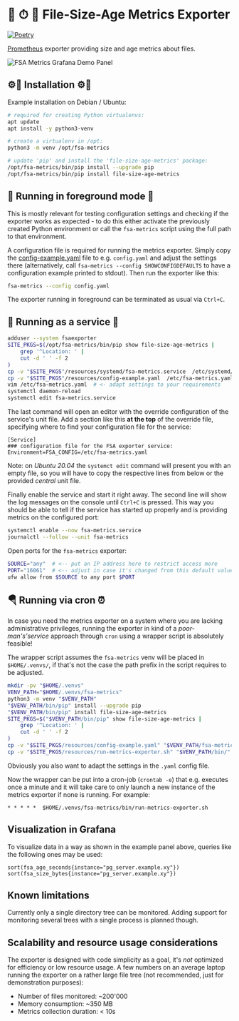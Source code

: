 # 📐 ⏱ 🧮 File-Size-Age Metrics Exporter

[![Poetry][badge_poetry]][poetry]

[Prometheus][1] exporter providing size and age metrics about files.

![FSA Metrics Grafana Demo Panel][fsa_panel]

## ⚙🔧 Installation ⚙🔧

Example installation on Debian / Ubuntu:

```bash
# required for creating Python virtualenvs:
apt update
apt install -y python3-venv

# create a virtualenv in /opt:
python3 -m venv /opt/fsa-metrics

# update 'pip' and install the 'file-size-age-metrics' package:
/opt/fsa-metrics/bin/pip install --upgrade pip
/opt/fsa-metrics/bin/pip install file-size-age-metrics
```

## 🏃 Running in foreground mode 🏃

This is mostly relevant for testing configuration settings and checking if the
exporter works as expected - to do this either activate the previously created
Python environment or call the `fsa-metrics` script using the full path to that
environment.

A configuration file is required for running the metrics exporter. Simply copy
the [config-example.yaml][3] file to e.g. `config.yaml` and adjust the settings
there (alternatively, call `fsa-metrics --config SHOWCONFIGDEFAULTS` to have a
configuration example printed to stdout). Then run the exporter like this:

```bash
fsa-metrics --config config.yaml
```

The exporter running in foreground can be terminated as usual via `Ctrl+C`.

## 👟 Running as a service 👟

```bash
adduser --system fsaexporter
SITE_PKGS=$(/opt/fsa-metrics/bin/pip show file-size-age-metrics |
    grep '^Location: ' |
    cut -d ' ' -f 2
)
cp -v "$SITE_PKGS"/resources/systemd/fsa-metrics.service  /etc/systemd/system/
cp -v "$SITE_PKGS"/resources/config-example.yaml  /etc/fsa-metrics.yaml
vim /etc/fsa-metrics.yaml  # <- adapt settings to your requirements
systemctl daemon-reload
systemctl edit fsa-metrics.service
```

The last command will open an editor with the override configuration of the
service's unit file. Add a section like this **at the top** of the override
file, specifying where to find your configuration file for the service:

```text
[Service]
### configuration file for the FSA exporter service:
Environment=FSA_CONFIG=/etc/fsa-metrics.yaml
```

Note: on *Ubuntu 20.04* the `systemct edit` command will present you with an
empty file, so you will have to copy the respective lines from below or the
provided *central* unit file.

Finally enable the service and start it right away. The second line will show
the log messages on the console until `Ctrl+C` is pressed. This way you should
be able to tell if the service has started up properly and is providing metrics
on the configured port:

```bash
systemctl enable --now fsa-metrics.service
journalctl --follow --unit fsa-metrics
```

Open ports for the `fsa-metrics` exporter:

```bash
SOURCE="any"  # <-- put an IP address here to restrict access more
PORT="16061"  # <-- adjust in case it's changed from this default value
ufw allow from $SOURCE to any port $PORT
```

## 🪂 Running via cron ⏰

In case you need the metrics exporter on a system where you are lacking
administrative privileges, running the exporter in kind of a
*poor-man's'service* approach through `cron` using a wrapper script is
absolutely feasible!

The wrapper script assumes the `fsa-metrics` venv will be placed in
`$HOME/.venvs/`, if that's not the case the path prefix in the script requires
to be adjusted.

```bash
mkdir -pv "$HOME/.venvs"
VENV_PATH="$HOME/.venvs/fsa-metrics"
python3 -m venv "$VENV_PATH"
"$VENV_PATH/bin/pip" install --upgrade pip
"$VENV_PATH/bin/pip" install file-size-age-metrics
SITE_PKGS=$("$VENV_PATH/bin/pip" show file-size-age-metrics |
    grep '^Location: ' |
    cut -d ' ' -f 2
)
cp -v "$SITE_PKGS/resources/config-example.yaml" "$VENV_PATH/fsa-metrics.yaml"
cp -v "$SITE_PKGS/resources/run-metrics-exporter.sh" "$VENV_PATH/bin/"
```

Obviously you also want to adapt the settings in the `.yaml` config file.

Now the wrapper can be put into a cron-job (`crontab -e`) that e.g. executes
once a minute and it will take care to only launch a new instance of the metrics
exporter if none is running. For example:

```cron
* * * * *  $HOME/.venvs/fsa-metrics/bin/run-metrics-exporter.sh
```

## Visualization in Grafana

To visualize data in a way as shown in the example panel above, queries like
the following ones may be used:

```text
sort(fsa_age_seconds{instance="pg_server.example.xy"})
sort(fsa_size_bytes{instance="pg_server.example.xy"})
```

## Known limitations

Currently only a single directory tree can be monitored. Adding support for
monitoring several trees with a single process is planned though.

## Scalability and resource usage considerations

The exporter is designed with code simplicity as a goal, it's *not* optimized
for efficiency or low resource usage. A few numbers on an average laptop running
the exporter on a rather large file tree (not recommended, just for
demonstration purposes):

- Number of files monitored: ~200'000
- Memory consumption: ~350 MB
- Metrics collection duration: < 10s

[1]: https://prometheus.io/
[3]: resources/config-example.yaml

[poetry]: https://python-poetry.org/
[badge_poetry]: https://img.shields.io/endpoint?url=https://python-poetry.org/badge/v0.json
[fsa_panel]: https://imcf.one/images/fsa-metrics-demo-panel.png
